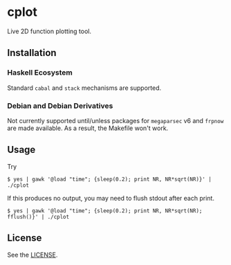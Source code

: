# cplot

Live 2D function plotting tool.

## Installation

### Haskell Ecosystem

Standard `cabal` and `stack` mechanisms are supported.

### Debian and Debian Derivatives

Not currently supported until/unless packages for `megaparsec` v6 and `frpnow`
are made available. As a result, the Makefile won't work.

<!-- The following packages need to be installed:

* `ghc`
* `libghc-gloss-dev`
* `libghc-attoparsec-dev`
* `libghc-pipes-bytestring-dev`

At this point, `make` should generate a bloated executable `cplot` which can be
installed in `/usr/local/bin/`. Intermediate `.hi` and `.o` files are sent to
`/tmp/`. -->

## Usage

Try

````shell
$ yes | gawk '@load "time"; {sleep(0.2); print NR, NR*sqrt(NR)}' | ./cplot
````

If this produces no output, you may need to flush stdout after each print.

```shell
$ yes | gawk '@load "time"; {sleep(0.2); print NR, NR*sqrt(NR); fflush()}' | ./cplot
```

## License

See the [LICENSE](https://github.com/SilverSylvester/cplot/blob/master/LICENSE).
